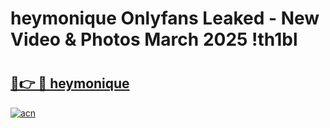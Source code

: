 # heymonique Onlyfans Leaked - New Video & Photos March 2025 !th1bl

# <h2><a href="https://f1rsqm.iuczelnia.edu.pl?title=heymonique&ref=th1bl">🔗👉 🔴 heymonique</a></h2>

[![acn](https://github.com/user-attachments/assets/0f9c940e-d8b0-45ae-aac7-cd30a18b3e1c)](https://f1rsqm.iuczelnia.edu.pl?title=heymonique&ref=th1bl)

